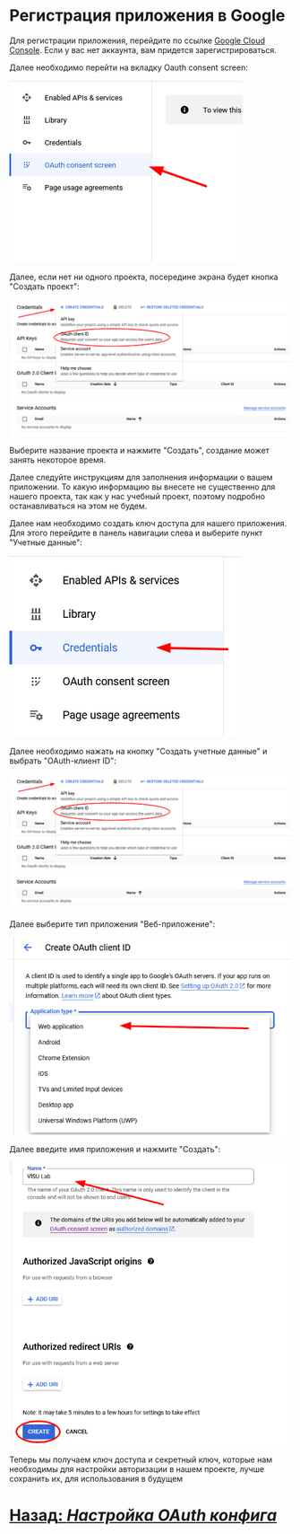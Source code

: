 # Регистрация приложения в Google

Для регистрации приложения, перейдите по ссылке [Google Cloud Console](https://console.developers.google.com/). Если у вас нет аккаунта, вам придется зарегистрироваться.

Далее необходимо перейти на вкладку Oauth consent screen:

![Кнопка перехода на панель приложений](../resources/side-menu.png)

Далее, если нет ни одного проекта, посередине экрана будет кнопка "Создать проект":

![Кнопка создания проекта](../resources/create-project.png)

Выберите название проекта и нажмите "Создать", создание может занять некоторое время.

Далее следуйте инструкциям для заполнения информации о вашем приложении. То какую информацию вы внесете не существенно для нашего проекта, так как у нас учебный проект, поэтому подробно останавливаться на этом не будем.

Далее нам необходимо создать ключ доступа для нашего приложения. Для этого перейдите в панель навигации слева и выберите пункт "Учетные данные":

![Кнопка перехода на панель учетных данных](../resources/credentials.png)

Далее необходимо нажать на кнопку "Создать учетные данные" и выбрать "OAuth-клиент ID":

![Кнопка создания учетных данных](../resources/create-project.png)

Далее выберите тип приложения "Веб-приложение":

![Выбор типа приложения](../resources/application-type.png)

Далее введите имя приложения и нажмите "Создать":

![Ввод имени приложения](../resources/create-key-finish.png)

Теперь мы получаем ключ доступа и секретный ключ, которые нам необходимы для настройки авторизации в нашем проекте, лучше сохранить их, для использования в будущем

# [**Назад**: *Настройка OAuth конфига*](oauth-config.md)